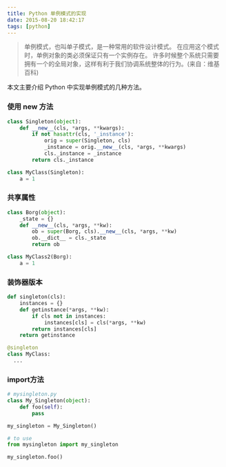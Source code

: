 ```yaml
---
title: Python 单例模式的实现
date: 2015-08-20 18:42:17
tags: [python]
---
```



> 单例模式，也叫单子模式，是一种常用的软件设计模式。 在应用这个模式时，单例对象的类必须保证只有一个实例存在。 许多时候整个系统只需要拥有一个的全局对象，这样有利于我们协调系统整体的行为。(来自：维基百科)

本文主要介绍 Python 中实现单例模式的几种方法。

### 使用 __new__ 方法

``` Python
class Singleton(object):
    def __new__(cls, *args, **kwargs):
        if not hasattr(cls, '_instance'):
            orig = super(Singleton, cls)
            _instance = orig.__new__(cls, *args, **kwargs)
            cls._instance = _instance
        return cls._instance

class MyClass(Singleton):
    a = 1
```

### 共享属性

``` Python
class Borg(object):
    _state = {}
    def __new__(cls, *args, **kw):
        ob = super(Borg, cls).__new__(cls, *args, **kw)
        ob.__dict__ = cls._state
        return ob

class MyClass2(Borg):
    a = 1
```

### 装饰器版本

``` Python
def singleton(cls):
    instances = {}
    def getinstance(*args, **kw):
        if cls not in instances:
            instances[cls] = cls(*args, **kw)
        return instances[cls]
    return getinstance

@singleton
class MyClass:
  ...
```

### import方法

``` Python
# mysingleton.py
class My_Singleton(object):
    def foo(self):
        pass

my_singleton = My_Singleton()

# to use
from mysingleton import my_singleton

my_singleton.foo()
```
